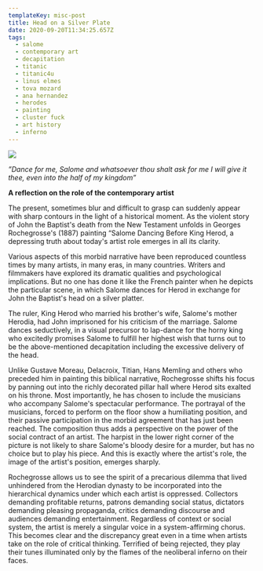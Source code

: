 ```yaml
---
templateKey: misc-post
title: Head on a Silver Plate
date: 2020-09-20T11:34:25.657Z
tags:
  - salome
  - contemporary art
  - decapitation
  - titanic
  - titanic4u
  - linus elmes
  - tova mozard
  - ana hernandez
  - herodes
  - painting
  - cluster fuck
  - art history
  - inferno
---
```

![](/img/salome_img-.jpg)

*”Dance for me, Salome and whatsoever thou shalt ask for me I will give it thee, even into the half of my kingdom”*

**A reflection on the role of the contemporary artist**

The present, sometimes blur and difficult to grasp can suddenly appear with sharp contours in the light of a historical moment. As the violent story of John the Baptist's death from the New Testament unfolds in Georges Rochegrosse's (1887) painting “Salome Dancing Before King Herod, a depressing truth about today's artist role emerges in all its clarity.

Various aspects of this morbid narrative have been reproduced countless times by many artists, in many eras, in many countries. Writers and filmmakers have explored its dramatic qualities and psychological implications. But no one has done it like the French painter when he depicts the particular scene, in which Salome dances for Herod in exchange for John the Baptist's head on a silver platter.

The ruler, King Herod who married his brother's wife, Salome's mother Herodia, had John imprisoned for his criticism of the marriage. Salome dances seductively, in a visual precursor to lap-dance for the horny king who excitedly promises Salome to fulfill her highest wish that turns out to be the above-mentioned decapitation including the excessive delivery of the head.

Unlike Gustave Moreau, Delacroix, Titian, Hans Memling and others who preceded him in painting this biblical narrative, Rochegrosse shifts his focus by panning out into the richly decorated pillar hall where Herod sits exalted on his throne. Most importantly, he has chosen to include the musicians who accompany Salome's spectacular performance.
The portrayal of the musicians, forced to perform on the floor show a humiliating position, and their passive participation in the morbid agreement that has just been reached. The composition thus adds a perspective on the power of the social contract of an artist. The harpist in the lower right corner of the picture is not likely to share Salome's bloody desire for a murder, but has no choice but to play his piece. And this is exactly where the artist's role, the image of the artist's position, emerges sharply.

Rochegrosse allows us to see the spirit of a precarious dilemma that lived unhindered from the Herodian dynasty to be incorporated into the hierarchical dynamics under which each artist is oppressed. Collectors demanding profitable returns, patrons demanding social status, dictators demanding pleasing propaganda, critics demanding discourse and audiences demanding entertainment. Regardless of context or social system, the artist is merely a singular voice in a system-affirming chorus. This becomes clear and the discrepancy great even in a time when artists take on the role of critical thinking. Terrified of being rejected, they play their tunes illuminated only by the flames of the neoliberal inferno on their faces.